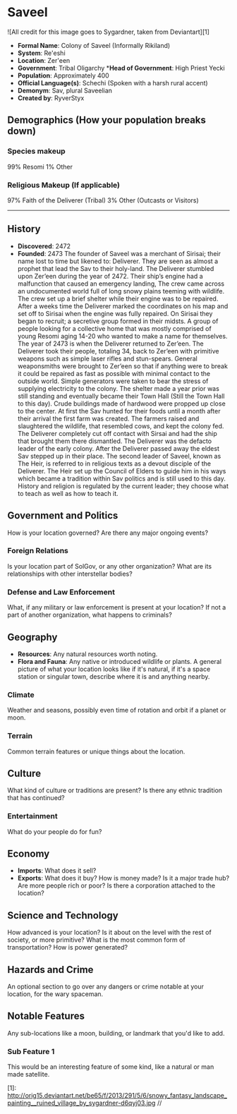 # Saveel


![All credit for this image goes to Sygardner, taken from Deviantart][1]
 
* **Formal Name**: Colony of Saveel (Informally Rikiland)
* **System**: Re'eshi
* **Location**: Zer'een
* **Government**: Tribal Oligarchy
***Head of Government**: High Priest Yecki
* **Population**: Approximately 400
* **Official Language(s)**: Schechi (Spoken with a harsh rural accent)
* **Demonym**:  Sav, plural Saveelian
* **Created by**: RyverStyx

## Demographics (How your population breaks down)

### Species makeup

99% Resomi 
1% Other

### Religious Makeup (If applicable)

97% Faith of the Deliverer (Tribal)
3%  Other (Outcasts or Visitors)

___

## History
* **Discovered**: 2472
* **Founded**: 2473
The founder of Saveel was a merchant of Sirisai; their name lost to time but likened to: Deliverer. They are seen as almost a prophet that lead the Sav to their holy-land. The Deliverer stumbled upon Zer’een during the year of 2472. Their ship’s engine had a malfunction that caused an emergency landing, The crew came across an undocumented world full of long snowy plains teeming with wildlife. The crew set up a brief shelter while their engine was to be repaired. After a weeks time the Deliverer marked the coordinates on his map and set off to Sirisai when the engine was fully repaired. 
On Sirisai they began to recruit; a secretive group formed in their midsts. A group of people looking for a collective home that was mostly comprised of young Resomi aging 14-20 who wanted to make a name for themselves. The year of 2473 is when the Deliverer returned to Zer’een. The Deliverer took their people, totaling 34, back to Zer’een with primitive weapons such as simple laser rifles and stun-spears. General weaponsmiths were brought to Zer’een so that if anything were to break it could be repaired as fast as possible with minimal contact to the outside world. Simple generators were taken to bear the stress of supplying electricity to the colony. 
The shelter made a year prior was still standing and eventually became their Town Hall (Still the Town Hall to this day). Crude buildings made of hardwood were propped up close to the center. At first the Sav hunted for their foods until a month after their arrival the first farm was created. The farmers raised and slaughtered the wildlife, that resembled cows, and kept the colony fed. The Deliverer completely cut off contact with Sirsai and had the ship that brought them there dismantled. The Deliverer was the defacto leader of the early colony.  After the Deliverer passed away the eldest Sav stepped up in their place. The second leader of Saveel, known as The Heir, is referred to in religious texts as a devout disciple of the Deliverer. The Heir set up the Council of Elders to guide him in his ways which became a tradition within Sav politics and is still used to this day. History and religion is regulated by the current leader; they choose what to teach as well as how to teach it.


## Government and Politics
How is your location governed? Are there any major ongoing events? 

### Foreign Relations
Is your location part of SolGov, or any other organization? What are its relationships with other interstellar bodies?
### Defense and Law Enforcement
What, if any military or law enforcement is present at your location? If not a part of another organization, what happens to criminals?

## Geography
* **Resources**: Any natural resources worth noting.
* **Flora and Fauna**: Any native or introduced wildlife or plants.
A general picture of what your location looks like if it's natural, if it's a space station or singular town, describe where it is and anything nearby.

### Climate
Weather and seasons, possibly even time of rotation and orbit if a planet or moon.
### Terrain
Common terrain features or unique things about the location.

## Culture
What kind of culture or traditions are present? Is there any ethnic tradition that has continued?

### Entertainment
What do your people do for fun?

## Economy
* **Imports**: What does it sell?
* **Exports**: What does it buy?
How is money made? Is it a major trade hub? Are more people rich or poor? Is there a corporation attached to the location?

## Science and Technology
How advanced is your location? Is it about on the level with the rest of society, or more primitive? What is the most common form of transportation? How is power generated?

## Hazards and Crime
An optional section to go over any dangers or crime notable at your location, for the wary spaceman.

## Notable Features
Any sub-locations like a moon, building, or landmark that you'd like to add.

### Sub Feature 1
This would be an interesting feature of some kind, like a natural or man made satellite.








[1]: http://orig15.deviantart.net/be65/f/2013/291/5/6/snowy_fantasy_landscape_painting__ruined_village_by_sygardner-d6qyj03.jpg //
